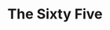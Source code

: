 ---
title: The Sixty Five
color: '#753a95'
image: /assets/the-sixty-five.jpg
url: https://thesixtyfive.org
---